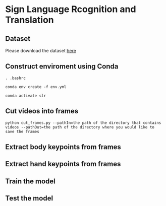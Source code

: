 # Sign Language Rcognition and Translation

## Dataset
Please download the dataset [here](https://drive.google.com/file/d/1C7k_m2m4n5VzI4lljMoezc-uowDEgIUh/view)

## Construct enviroment using Conda
`. .bashrc`

`conda env create -f env.yml`

`conda activate slr`

## Cut videos into frames
`python cut_frames.py --pathIn=the path of the directory that contains videos --pathOut=the path of the directory where you would like to save the frames`

## Extract body keypoints from frames

## Extract hand keypoints from frames

## Train the model

## Test the model
